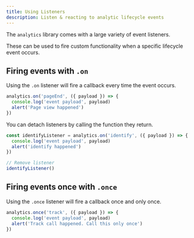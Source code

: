 ```yaml
---
title: Using Listeners
description: Listen & reacting to analytic lifecycle events
---
```


The `analytics` library comes with a large variety of event listeners.

These can be used to fire custom functionality when a specific lifecycle event occurs.

## Firing events with `.on`

Using the `.on` listener will fire a callback every time the event occurs.

```js
analytics.on('pageEnd', ({ payload }) => {
  console.log('event payload', payload)
  alert('Page view happened')
})
```

You can detach listeners by calling the function they return.

```js
const identifyListener = analytics.on('identify', ({ payload }) => {
  console.log('event payload', payload)
  alert('identify happened')
})

// Remove listener
identifyListener()
```

## Firing events once with `.once`

Using the `.once` listener will fire a callback once and only once.

```js
analytics.once('track', ({ payload }) => {
  console.log('event payload', payload)
  alert('Track call happened. Call this only once')
})
```
